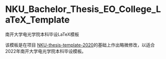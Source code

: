 # NKU_Bachelor_Thesis_EO_College_LaTeX_Template
南开大学电光学院本科毕设LaTeX模板

该模板是在项目 [NKU-thesis-template-2020](https://github.com/Tr0py/NKU-thesis-template-2020)的基础上作出略微修改，以适合2022年南开大学电光学院本科毕设模板。
